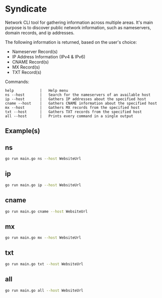 # Syndicate
Network CLI tool for gathering information across multiple areas. It's main purpose is to discover public network information, such as nameservers, domain records, and ip addresses.

The following information is returned, based on the user's choice:

- Nameserver Record(s)
- IP Address Information (IPv4 & IPv6)
- CNAME Record(s)
- MX Record(s)
- TXT Record(s)

Commands:
```
help            |   Help menu
ns --host       |   Search for the nameservers of an available host
ip --host       |   Gathers IP addresses about the specified host
cname --host    |   Gathers CNAME information about the specified host
mx --host       |   Gathers MX records from the specified host
txt --host      |   Gathers TXT records from the specified host
all --host      |   Prints every command in a single output
```

## Example(s)

## ns
```bash
go run main.go ns --host WebsiteUrl
```

## ip
```bash
go run main.go ip --host WebsiteUrl
```

## cname
```bash
go run main.go cname --host WebsiteUrl
```

## mx
```bash
go run main.go mx --host WebsiteUrl
```

## txt
```bash
go run main.go txt --host WebsiteUrl
```

## all
```bash
go run main.go all --host WebsiteUrl
```